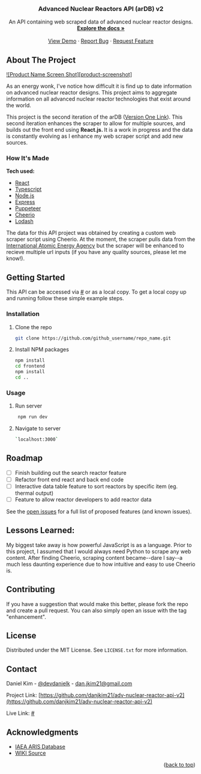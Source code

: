 <div id="top"></div>

<!-- PROJECT LOGO -->
<br />
<div align="center">
  <!-- <a href="https://github.com/github_username/repo_name">
    <img src="images/logo.png" alt="Logo" width="80" height="80">
  </a> -->

<h3 align="center">Advanced Nuclear Reactors API (arDB) v2</h3>

  <p align="center">
    An API containing web scraped data of advanced nuclear reactor designs. 
    <br />
    <a href="https://github.com/danjkim21/adv-nuclear-reactor-api-v2"><strong>Explore the docs »</strong></a>
    <br />
    <br />
    <a href="#">View Demo</a>
    ·
    <a href="https://github.com/danjkim21/adv-nuclear-reactor-api-v2/issues">Report Bug</a>
    ·
    <a href="https://github.com/danjkim21/adv-nuclear-reactor-api-v2/issues">Request Feature</a>
  </p>
</div>

<!-- ABOUT THE PROJECT -->

## About The Project

[![Product Name Screen Shot][product-screenshot]](https://example.com)

As an energy wonk, I've notice how difficult it is find up to date information on advanced nuclear reactor designs. This project aims to aggregate information on all advanced nuclear reactor technologies that exist around the world. <br>

This project is the second iteration of the arDB ([Version One Link](https://github.com/danjkim21/adv-nuclear-reactor-api-v2)). This second iteration enhances the scraper to allow for multiple sources, and builds out the front end using <b>React.js. </b> It is a work in progress and the data is constantly evolving as I enhance my web scraper script and add new sources.

### How It's Made

**Tech used:**

- [React]()
- [Typescript]()
- [Node.js](https://nodejs.org/en/)
- [Express](https://expressjs.com/)
- [Puppeteer](https://github.com/puppeteer/puppeteer)
- [Cheerio](https://cheerio.js.org/)
- [Lodash]()

The data for this API project was obtained by creating a custom web scraper script using Cheerio. At the moment, the scraper pulls data from the [International Atomic Energy Agency](https://aris.iaea.org/sites/overview.html) but the scraper will be enhanced to recieve multiple url inputs (if you have any quality sources, please let me know!).

<!-- GETTING STARTED -->

## Getting Started

This API can be accessed via [#](#) or as a local copy. To get a local copy up and running follow these simple example steps.

### Installation

1. Clone the repo
   ```sh
   git clone https://github.com/github_username/repo_name.git
   ```
2. Install NPM packages
   ```sh
   npm install
   cd frontend
   npm install
   cd ..
   ```

<!-- USAGE EXAMPLES -->

### Usage

1. Run server
   ```sh
    npm run dev
   ```
2. Navigate to server
   ```sh
   `localhost:3000`
   ```

<!-- ROADMAP -->

## Roadmap

- [ ] Finish building out the search reactor feature
- [ ] Refactor front end react and back end code
- [ ] Interactive data table feature to sort reactors by specific item (eg. thermal output)
- [ ] Feature to allow reactor developers to add reactor data

See the [open issues](https://github.com/danjkim21/adv-nuclear-reactor-api-v2/issues) for a full list of proposed features (and known issues).

## Lessons Learned:

My biggest take away is how powerful JavaScript is as a language. Prior to this project, I assumed that I would always need Python to scrape any web content. After finding Cheerio, scraping content became--dare I say--a much less daunting experience due to how intuitive and easy to use Cheerio is.

<!-- CONTRIBUTING -->

## Contributing

If you have a suggestion that would make this better, please fork the repo and create a pull request. You can also simply open an issue with the tag "enhancement".

<!-- LICENSE -->

## License

Distributed under the MIT License. See `LICENSE.txt` for more information.

<!-- CONTACT -->

## Contact

Daniel Kim - [@devdanielk](https://twitter.com/devdanielk) - dan.jkim21@gmail.com

Project Link: [https://github.com/danjkim21/adv-nuclear-reactor-api-v2](https://github.com/danjkim21/adv-nuclear-reactor-api-v2)

Live Link: [#](#)

<!-- ACKNOWLEDGMENTS -->

## Acknowledgments

- [IAEA ARIS Database](https://aris.iaea.org/sites/overview.html)
- [WIKI Source](https://en.wikipedia.org/wiki/List_of_small_modular_reactor_designs)

<p align="right">(<a href="#top">back to top</a>)</p>
